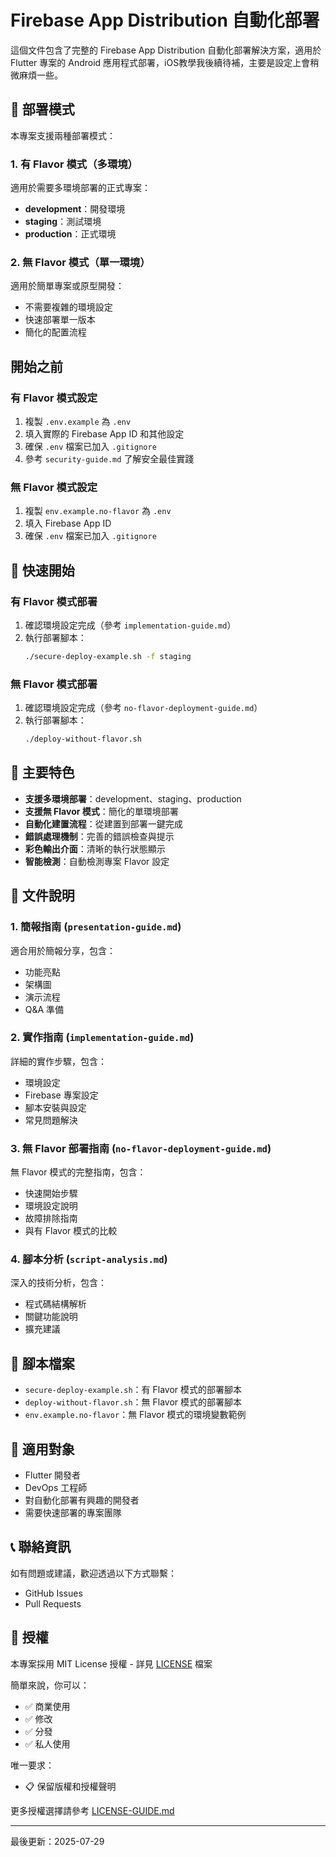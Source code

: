 # Firebase App Distribution 自動化部署

這個文件包含了完整的 Firebase App Distribution 自動化部署解決方案，適用於 Flutter 專案的 Android 應用程式部署，iOS教學我後續待補，主要是設定上會稍微麻煩一些。

## 🎯 部署模式

本專案支援兩種部署模式：

### 1. 有 Flavor 模式（多環境）
適用於需要多環境部署的正式專案：
- **development**：開發環境
- **staging**：測試環境  
- **production**：正式環境

### 2. 無 Flavor 模式（單一環境）
適用於簡單專案或原型開發：
- 不需要複雜的環境設定
- 快速部署單一版本
- 簡化的配置流程

## 開始之前

### 有 Flavor 模式設定
1. 複製 `.env.example` 為 `.env`
2. 填入實際的 Firebase App ID 和其他設定
3. 確保 `.env` 檔案已加入 `.gitignore`
4. 參考 `security-guide.md` 了解安全最佳實踐

### 無 Flavor 模式設定
1. 複製 `env.example.no-flavor` 為 `.env`
2. 填入 Firebase App ID
3. 確保 `.env` 檔案已加入 `.gitignore`

## 🚀 快速開始

### 有 Flavor 模式部署
1. 確認環境設定完成（參考 `implementation-guide.md`）
2. 執行部署腳本：
   ```bash
   ./secure-deploy-example.sh -f staging
   ```

### 無 Flavor 模式部署
1. 確認環境設定完成（參考 `no-flavor-deployment-guide.md`）
2. 執行部署腳本：
   ```bash
   ./deploy-without-flavor.sh
   ```

## 🎯 主要特色

- **支援多環境部署**：development、staging、production
- **支援無 Flavor 模式**：簡化的單環境部署
- **自動化建置流程**：從建置到部署一鍵完成
- **錯誤處理機制**：完善的錯誤檢查與提示
- **彩色輸出介面**：清晰的執行狀態顯示
- **智能檢測**：自動檢測專案 Flavor 設定

## 📝 文件說明

### 1. 簡報指南 (`presentation-guide.md`)
適合用於簡報分享，包含：
- 功能亮點
- 架構圖
- 演示流程
- Q&A 準備

### 2. 實作指南 (`implementation-guide.md`)
詳細的實作步驟，包含：
- 環境設定
- Firebase 專案設定
- 腳本安裝與設定
- 常見問題解決

### 3. 無 Flavor 部署指南 (`no-flavor-deployment-guide.md`)
無 Flavor 模式的完整指南，包含：
- 快速開始步驟
- 環境設定說明
- 故障排除指南
- 與有 Flavor 模式的比較

### 4. 腳本分析 (`script-analysis.md`)
深入的技術分析，包含：
- 程式碼結構解析
- 關鍵功能說明
- 擴充建議

## 📁 腳本檔案

- `secure-deploy-example.sh`：有 Flavor 模式的部署腳本
- `deploy-without-flavor.sh`：無 Flavor 模式的部署腳本
- `env.example.no-flavor`：無 Flavor 模式的環境變數範例

## 👥 適用對象

- Flutter 開發者
- DevOps 工程師
- 對自動化部署有興趣的開發者
- 需要快速部署的專案團隊

## 📞 聯絡資訊

如有問題或建議，歡迎透過以下方式聯繫：
- GitHub Issues
- Pull Requests

## 📄 授權

本專案採用 MIT License 授權 - 詳見 [LICENSE](LICENSE) 檔案

簡單來說，你可以：
- ✅ 商業使用
- ✅ 修改
- ✅ 分發
- ✅ 私人使用

唯一要求：
- 📋 保留版權和授權聲明

更多授權選擇請參考 [LICENSE-GUIDE.md](LICENSE-GUIDE.md)

---
最後更新：2025-07-29
